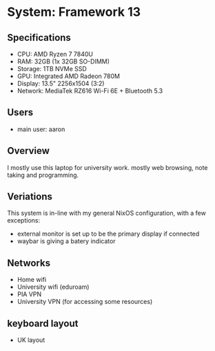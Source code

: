 # System: Framework 13

## Specifications

- CPU: AMD Ryzen 7 7840U
- RAM: 32GB (1x 32GB SO-DIMM)
- Storage: 1TB NVMe SSD
- GPU: Integrated AMD Radeon 780M
- Display: 13.5" 2256x1504 (3:2)
- Network: MediaTek RZ616 Wi-Fi 6E + Bluetooth 5.3

## Users

- main user: aaron

## Overview

I mostly use this laptop for university work. mostly web browsing, note taking and programming. 

## Veriations

This system is in-line with my general NixOS configuration, with a few exceptions:
- external monitor is set up to be the primary display if connected
- waybar is giving a batery indicator

## Networks
- Home wifi 
- University wifi (eduroam)
- PIA VPN 
- University VPN (for accessing some resources)

## keyboard layout
- UK layout

